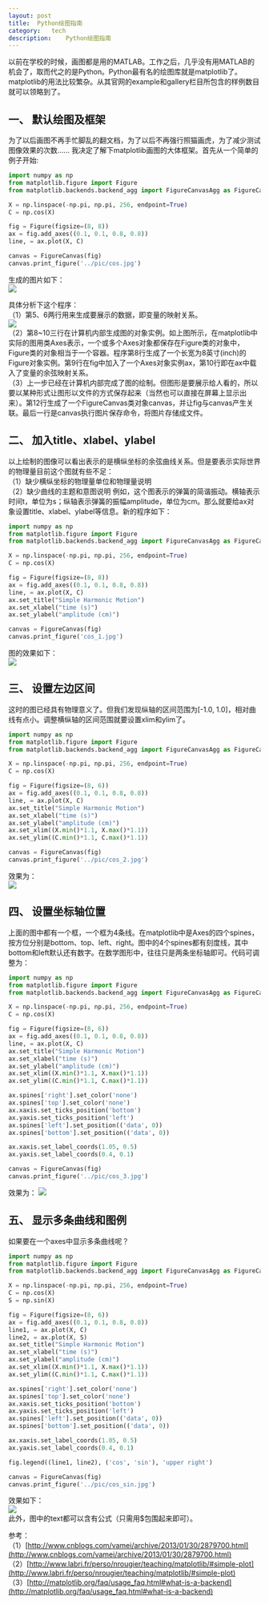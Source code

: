 ```yaml
---
layout:	post
title:	Python绘图指南
category:	tech
description:	Python绘图指南
---
```

以前在学校的时候，画图都是用的MATLAB。工作之后，几乎没有用MATLAB的机会了，取而代之的是Python。Python最有名的绘图库就是matplotlib了。matplotlib的用法比较繁杂。从其官网的example和gallery栏目所包含的样例数目就可以领略到了。  

一、 默认绘图及框架  
---
为了以后画图不再手忙脚乱的翻文档，为了以后不再强行照猫画虎，为了减少测试图像效果的次数...... 我决定了解下matplotlib画图的大体框架。首先从一个简单的例子开始:  

```python
import numpy as np
from matplotlib.figure import Figure
from matplotlib.backends.backend_agg import FigureCanvasAgg as FigureCanvas

X = np.linspace(-np.pi, np.pi, 256, endpoint=True)
C = np.cos(X)

fig = Figure(figsize=(8, 8))
ax = fig.add_axes((0.1, 0.1, 0.8, 0.8))
line, = ax.plot(X, C)

canvas = FigureCanvas(fig)
canvas.print_figure('../pic/cos.jpg')
```
生成的图片如下：  
![](/images/cos.jpg)

具体分析下这个程序：  
（1）第5、6两行用来生成要展示的数据，即变量的映射关系。  
![](/images/matplotlib.png)  
（2）第8~10三行在计算机内部生成图的对象实例。如上图所示，在matplotlib中实际的图用类Axes表示，一个或多个Axes对象都保存在Figure类的对象中，Figure类的对象相当于一个容器。程序第8行生成了一个长宽为8英寸(inch)的Figure对象实例。第9行在fig中加入了一个Axes对象实例ax，第10行即在ax中载入了变量的余弦映射关系。  
（3）上一步已经在计算机内部完成了图的绘制。但图形是要展示给人看的，所以要以某种形式让图形以文件的方式保存起来（当然也可以直接在屏幕上显示出来）。第12行生成了一个FigureCanvas类对象canvas，并让fig与canvas产生关联。最后一行是canvas执行图片保存命令，将图片存储成文件。

二、 加入title、xlabel、ylabel
---  
以上绘制的图像可以看出表示的是横纵坐标的余弦曲线关系。但是要表示实际世界的物理量目前这个图就有些不足：  
（1）缺少横纵坐标的物理量单位和物理量说明  
（2）缺少曲线的主题和意图说明
例如，这个图表示的弹簧的简谐振动。横轴表示时间t，单位为s；纵轴表示弹簧的振幅amplitude，单位为cm。那么就要给ax对象设置title、xlabel、ylabel等信息。新的程序如下：  

```python
import numpy as np
from matplotlib.figure import Figure
from matplotlib.backends.backend_agg import FigureCanvasAgg as FigureCanvas

X = np.linspace(-np.pi, np.pi, 256, endpoint=True)
C = np.cos(X)

fig = Figure(figsize=(8, 8))
ax = fig.add_axes((0.1, 0.1, 0.8, 0.8))
line, = ax.plot(X, C)
ax.set_title("Simple Harmonic Motion")
ax.set_xlabel("time (s)")
ax.set_ylabel("amplitude (cm)")

canvas = FigureCanvas(fig)
canvas.print_figure('cos_1.jpg')
```
图的效果如下：  
![](/images/cos_1.jpg)  

三、 设置左边区间
---
这时的图已经具有物理意义了。但我们发现纵轴的区间范围为[-1.0, 1.0]，相对曲线有点小。调整横纵轴的区间范围就要设置xlim和ylim了。 
 
```python
import numpy as np
from matplotlib.figure import Figure
from matplotlib.backends.backend_agg import FigureCanvasAgg as FigureCanvas

X = np.linspace(-np.pi, np.pi, 256, endpoint=True)
C = np.cos(X)

fig = Figure(figsize=(8, 6))
ax = fig.add_axes((0.1, 0.1, 0.8, 0.8))
line, = ax.plot(X, C)
ax.set_title("Simple Harmonic Motion")
ax.set_xlabel("time (s)")
ax.set_ylabel("amplitude (cm)")
ax.set_xlim((X.min()*1.1, X.max()*1.1))
ax.set_ylim((C.min()*1.1, C.max()*1.1))

canvas = FigureCanvas(fig)
canvas.print_figure('../pic/cos_2.jpg')
```
效果为：  
![](/images/cos_2.jpg)  

四、 设置坐标轴位置
---
上面的图中都有一个框，一个框为4条线。在matplotlib中是Axes的四个spines，按方位分别是bottom、top、left、right。图中的4个spines都有刻度线，其中bottom和left默认还有数字。在数学图形中，往往只是两条坐标轴即可。代码可调整为：  

```python
import numpy as np
from matplotlib.figure import Figure
from matplotlib.backends.backend_agg import FigureCanvasAgg as FigureCanvas

X = np.linspace(-np.pi, np.pi, 256, endpoint=True)
C = np.cos(X)

fig = Figure(figsize=(8, 6))
ax = fig.add_axes((0.1, 0.1, 0.8, 0.8))
line, = ax.plot(X, C)
ax.set_title("Simple Harmonic Motion")
ax.set_xlabel("time (s)")
ax.set_ylabel("amplitude (cm)")
ax.set_xlim((X.min()*1.1, X.max()*1.1))
ax.set_ylim((C.min()*1.1, C.max()*1.1))

ax.spines['right'].set_color('none')
ax.spines['top'].set_color('none')
ax.xaxis.set_ticks_position('bottom')
ax.yaxis.set_ticks_position('left')
ax.spines['left'].set_position(('data', 0))
ax.spines['bottom'].set_position(('data', 0))

ax.xaxis.set_label_coords(1.05, 0.5)
ax.yaxis.set_label_coords(0.4, 0.1)

canvas = FigureCanvas(fig)
canvas.print_figure('../pic/cos_3.jpg')
```
效果为：
![](/images/cos_3.jpg)  

五、 显示多条曲线和图例
---
如果要在一个axes中显示多条曲线呢？

```python
import numpy as np
from matplotlib.figure import Figure
from matplotlib.backends.backend_agg import FigureCanvasAgg as FigureCanvas

X = np.linspace(-np.pi, np.pi, 256, endpoint=True)
C = np.cos(X)
S = np.sin(X)

fig = Figure(figsize=(8, 6))
ax = fig.add_axes((0.1, 0.1, 0.8, 0.8))
line1, = ax.plot(X, C)
line2, = ax.plot(X, S)
ax.set_title("Simple Harmonic Motion")
ax.set_xlabel("time (s)")
ax.set_ylabel("amplitude (cm)")
ax.set_xlim((X.min()*1.1, X.max()*1.1))
ax.set_ylim((C.min()*1.1, C.max()*1.1))

ax.spines['right'].set_color('none')
ax.spines['top'].set_color('none')
ax.xaxis.set_ticks_position('bottom')
ax.yaxis.set_ticks_position('left')
ax.spines['left'].set_position(('data', 0))
ax.spines['bottom'].set_position(('data', 0))

ax.xaxis.set_label_coords(1.05, 0.5)
ax.yaxis.set_label_coords(0.4, 0.1)

fig.legend((line1, line2), ('cos', 'sin'), 'upper right')

canvas = FigureCanvas(fig)
canvas.print_figure('../pic/cos_sin.jpg')
```
效果如下：  
![](/images/cos_sin.jpg)  
此外，图中的text都可以含有公式（只需用$包围起来即可）。  

参考：  
（1）[http://www.cnblogs.com/vamei/archive/2013/01/30/2879700.html](http://www.cnblogs.com/vamei/archive/2013/01/30/2879700.html)  
（2）[http://www.labri.fr/perso/nrougier/teaching/matplotlib/#simple-plot](http://www.labri.fr/perso/nrougier/teaching/matplotlib/#simple-plot)  
（3）[http://matplotlib.org/faq/usage_faq.html#what-is-a-backend](http://matplotlib.org/faq/usage_faq.html#what-is-a-backend)